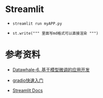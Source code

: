 # Streamlit

* `streamlit run myAPP.py`

* ```
  st.write(""" 里面写md格式可以直接渲染 """)
  ```

# 参考资料

* [Datawhale-6. 基于模型微调的应用开发](https://www.datawhale.cn/activity/110/21/82?rankingPage=1)
* [gradio快速入门](https://www.gradio.app/guides/quickstart)

* [Streamlit Docs](https://docs.streamlit.io/get-started/fundamentals/main-concepts)